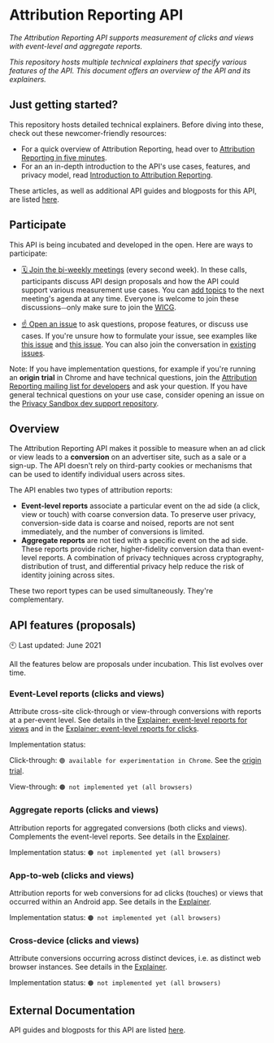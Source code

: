 # Attribution Reporting API

_The Attribution Reporting API supports measurement of clicks and views with event-level and aggregate reports._

_This repository hosts multiple technical explainers that specify various features of the API. This document offers an overview of the API and its explainers._

## Just getting started?

This repository hosts detailed technical explainers.
Before diving into these, check out these newcomer-friendly resources:

- For a quick overview of Attribution Reporting, head over to [Attribution Reporting in five minutes](https://developer.chrome.com/docs/privacy-sandbox/attribution-reporting-event-introduction/).
- For an an in-depth introduction to the API's use cases, features, and privacy model, read [Introduction to Attribution Reporting](https://developer.chrome.com/docs/privacy-sandbox/attribution-reporting-introduction/).

These articles, as well as additional API guides and blogposts for this API, are listed [here](https://developer.chrome.com/docs/privacy-sandbox/attribution-reporting/).

## Participate

This API is being incubated and developed in the open. Here are ways to participate:

- [🗓 Join the bi-weekly meetings](https://github.com/WICG/conversion-measurement-api/issues/80) (every second week). In these calls, participants discuss API design proposals and how the API could support various measurement use cases. You can [add topics](https://docs.google.com/document/d/1zUSm9nX2nUsCa_fbI96UJoRCEr3eAPwWLU7HmClhIJk/edit) to the next meeting's agenda at any time. Everyone is welcome to join these discussions⏤only make sure to join the [WICG](https://www.w3.org/community/wicg/).

* [☝️ Open an issue](https://github.com/WICG/conversion-measurement-api/issues/new) to ask questions, propose features, or discuss use cases. If you're unsure how to formulate your issue, see examples like [this issue](https://github.com/WICG/conversion-measurement-api/issues/147) and [this issue](https://github.com/WICG/conversion-measurement-api/issues/68). You can also join the conversation in [existing issues](https://github.com/WICG/conversion-measurement-api/issues).

Note: If you have implementation questions, for example if you're running an **origin trial** in Chrome and have technical questions, join the [Attribution Reporting mailing list for developers](https://groups.google.com/u/1/a/chromium.org/g/attribution-reporting-api-dev) and ask your question. If you have general technical questions on your use case, consider opening an issue on the [Privacy Sandbox dev support repository](https://github.com/GoogleChromeLabs/privacy-sandbox-dev-support).

## Overview

The Attribution Reporting API makes it possible to measure when an ad click or view leads to a **conversion** on an advertiser site, such as a sale or a sign-up. The API doesn't rely on third-party cookies or mechanisms that can be used to identify individual users across sites.

The API enables two types of attribution reports:

- **Event-level reports** associate a particular event on the ad side (a click, view or touch) with coarse conversion data. To preserve user privacy, conversion-side data is coarse and noised, reports are not sent immediately, and the number of conversions is limited.
- **Aggregate reports** are not tied with a specific event on the ad side. These reports provide richer, higher-fidelity conversion data than event-level reports. A combination of privacy techniques across cryptography, distribution of trust, and differential privacy help reduce the risk of identity joining across sites.

These two report types can be used simultaneously. They're complementary.

## API features (proposals)

🕙 Last updated: June 2021

All the features below are proposals under incubation. This list evolves over time.

### Event-Level reports (clicks and views)

Attribute cross-site click-through or view-through conversions with reports at a per-event level. See details in the [Explainer: event-level reports for views](https://github.com/WICG/conversion-measurement-api/blob/main/event_attribution_reporting_views.md) and in the [Explainer: event-level reports for clicks](https://github.com/WICG/conversion-measurement-api/blob/main/event_attribution_reporting_clicks.md).

Implementation status:

Click-through: `🟢 available for experimentation in Chrome`. See the [origin trial](https://developer.chrome.com/origintrials/#/view_trial/3411476717733150721).

View-through: `🟤 not implemented yet (all browsers)`

### Aggregate reports (clicks and views)

Attribution reports for aggregated conversions (both clicks and views). Complements the event-level reports. See details in the [Explainer](https://github.com/WICG/conversion-measurement-api/blob/main/AGGREGATE.md).

Implementation status: `🟤 not implemented yet (all browsers)`

### App-to-web (clicks and views)

Attribution reports for web conversions for ad clicks (touches) or views that occurred within an Android app. See details in the [Explainer](https://github.com/WICG/conversion-measurement-api/blob/main/app_to_web.md).

Implementation status: `🟤 not implemented yet (all browsers)`

### Cross-device (clicks and views)

Attribute conversions occurring across distinct devices, i.e. as distinct web browser instances. See details in the [Explainer](https://github.com/WICG/conversion-measurement-api/blob/main/cross_device.md).

Implementation status: `🟤 not implemented yet (all browsers)`

## External Documentation

API guides and blogposts for this API are listed [here](https://developer.chrome.com/docs/privacy-sandbox/attribution-reporting/).
